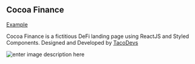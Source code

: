 ##  Cocoa Finance

[Example](https://cocoafinance.web.app/) 

Cocoa Finance is a fictitious DeFi landing page using ReactJS and Styled Components. 
Designed and Developed by [TacoDevs](https://github.com/taco-devs)

![enter image description here](https://cocoafinance.web.app/static/media/cocoa.86267e24.gif)